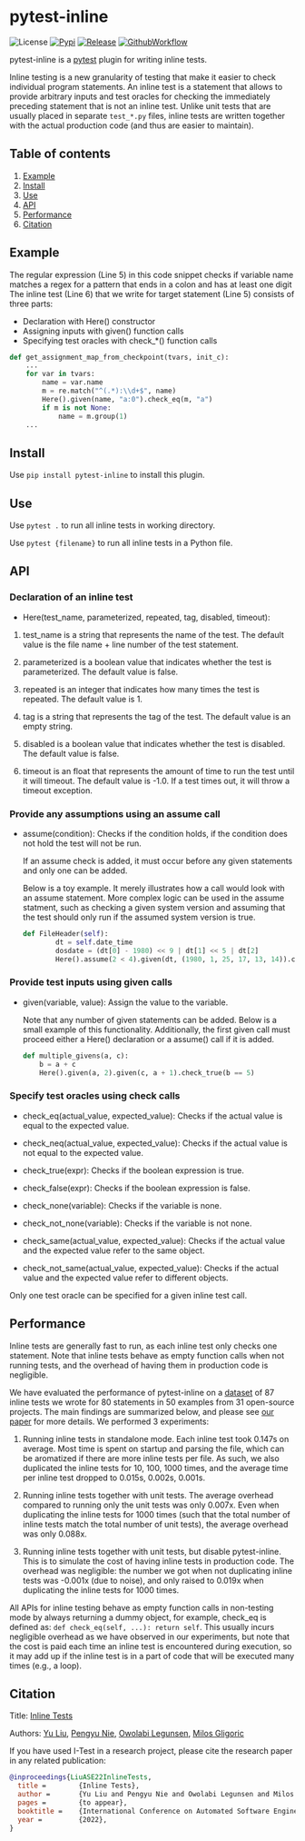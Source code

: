 # pytest-inline

![License](https://img.shields.io/github/license/EngineeringSoftware/pytest-inline)
[![Pypi](https://img.shields.io/pypi/v/pytest-inline)](https://pypi.org/project/pytest-inline/)
[![Release](https://img.shields.io/github/v/release/EngineeringSoftware/pytest-inline?include_prereleases)](https://github.com/EngineeringSoftware/pytest-inline/releases)
[![GithubWorkflow](https://img.shields.io/github/workflow/status/EngineeringSoftware/pytest-inline/Python%20Package)](https://github.com/EngineeringSoftware/pytest-inline/actions/workflows/python-package.yml)

pytest-inline is a [pytest](<http://pytest.org>) plugin for writing inline tests.

Inline testing is a new granularity of testing that make it easier to check individual program statements. An inline test is a statement that allows to provide arbitrary inputs and test oracles for checking the immediately preceding statement that is not an inline test.  Unlike unit tests that are usually placed in separate `test_*.py` files, inline tests are written together with the actual production code (and thus are easier to maintain). 

## Table of contents

1. [Example](#Example)
2. [Install](#Install)
3. [Use](#Use)
4. [API](#API)
5. [Performance](#Performance)
6. [Citation](#Citation)

## Example
The regular expression (Line 5) in this code snippet checks if variable name matches a regex for a pattern that ends in a colon and has at least one digit
The inline test (Line 6) that we write for target statement (Line 5) consists of three parts:
- Declaration with Here() constructor
- Assigning inputs with given() function calls
- Specifying test oracles with check_*() function calls

```python
def get_assignment_map_from_checkpoint(tvars, init_c):
    ...
    for var in tvars:
        name = var.name
        m = re.match("^(.*):\\d+$", name)
        Here().given(name, "a:0").check_eq(m, "a")
        if m is not None:
            name = m.group(1)
    ...
```

## Install

Use ``pip install pytest-inline`` to install this plugin.

## Use

Use ``pytest .`` to run all inline tests in working directory.

Use ``pytest {filename}`` to run all inline tests in a Python file.

## API

### Declaration of an inline test

- Here(test_name, parameterized, repeated, tag, disabled, timeout): 
1. test_name is a string that represents the name of the test. The default value is the file name + line number of the test statement.

2. parameterized is a boolean value that indicates whether the test is parameterized. The default value is false.

3. repeated is an integer that indicates how many times the test is repeated. The default value is 1.
        
4. tag is a string that represents the tag of the test. The default value is an empty string.
        
5. disabled is a boolean value that indicates whether the test is disabled. The default value is false.
        
6. timeout is an float that represents the amount of time to run the test until it will timeout. The default value is -1.0. If a test times out, it will throw a timeout exception.

### Provide any assumptions using an assume call

- assume(condition):
        Checks if the condition holds, if the condition does not hold the test will not be run. 
        
    If an assume check is added, it must occur before any given statements and only one can be added.

    Below is a toy example. It merely illustrates how a call would look with an assume statement. More complex logic can be used in the assume statment, such as checking a given system version and assuming that the test should only run if the assumed system version is true.

    ```python {.line-numbers}
    def FileHeader(self):
            dt = self.date_time
            dosdate = (dt[0] - 1980) << 9 | dt[1] << 5 | dt[2]
            Here().assume(2 < 4).given(dt, (1980, 1, 25, 17, 13, 14)).check_eq(dosdate, 57)
    ```



### Provide test inputs using given calls

- given(variable, value): 
        Assign the value to the variable. 

    Note that any number of given statements can be added. Below is a small example of this functionality. Additionally, the first given call must proceed either a Here() declaration or a assume() call if it is added.

    ```python {.line-numbers}
    def multiple_givens(a, c):
        b = a + c
        Here().given(a, 2).given(c, a + 1).check_true(b == 5)
    ```


### Specify test oracles using check calls
- check\_eq(actual\_value, expected\_value): 
        Checks if the actual value is equal to the expected value.

- check\_neq(actual\_value, expected\_value): 
        Checks if the actual value is not equal to the expected value.

- check\_true(expr): 
        Checks if the boolean expression is true.

- check\_false(expr): 
        Checks if the boolean expression is false.

- check\_none(variable): 
        Checks if the variable is none.

- check\_not\_none(variable): 
        Checks if the variable is not none.

- check\_same(actual\_value, expected\_value): 
        Checks if the actual value and the expected value refer to the same object.

- check\_not\_same(actual\_value, expected\_value): 
        Checks if the actual value and the expected value refer to different objects.

Only one test oracle can be specified for a given inline test call.
        

## Performance

Inline tests are generally fast to run, as each inline test only checks one statement.  Note that inline tests behave as empty function calls when not running tests, and the overhead of having them in production code is negligible.

We have evaluated the performance of pytest-inline on a [dataset](https://github.com/EngineeringSoftware/inlinetest/tree/main/data/examples/python) of 87 inline tests we wrote for 80 statements in 50 examples from 31 open-source projects.  The main findings are summarized below, and please see [our paper][paper-url] for more details.  We performed 3 experiments:

1. Running inline tests in standalone mode.  Each inline test took 0.147s on average.  Most time is spent on startup and parsing the file, which can be aromatized if there are more inline tests per file.  As such, we also duplicated the inline tests for 10, 100, 1000 times, and the average time per inline test dropped to 0.015s, 0.002s, 0.001s.

2. Running inline tests together with unit tests. The average overhead compared to running only the unit tests was only 0.007x.  Even when duplicating the inline tests for 1000 times (such that the total number of inline tests match the total number of unit tests), the average overhead was only 0.088x.

3. Running inline tests together with unit tests, but disable pytest-inline.  This is to simulate the cost of having inline tests in production code.  The overhead was negligible: the number we got when not duplicating inline tests was -0.001x (due to noise), and only raised to 0.019x when duplicating the inline tests for 1000 times.

All APIs for inline testing behave as empty function calls in non-testing mode by always returning a dummy object, for example, check\_eq is defined as: `def check_eq(self, ...): return self`.  This usually incurs negligible overhead as we have observed in our experiments, but note that the cost is paid each time an inline test is encountered during execution, so it may add up if the inline test is in a part of code that will be executed many times (e.g., a loop).


## Citation

Title: [Inline Tests][paper-url]

Authors: [Yu Liu](https://sweetstreet.github.io/), [Pengyu Nie](https://pengyunie.github.io/), [Owolabi Legunsen](https://mir.cs.illinois.edu/legunsen/), [Milos Gligoric](http://users.ece.utexas.edu/~gligoric/)

If you have used I-Test in a research project, please cite the research paper in any related publication:

```bibtex
@inproceedings{LiuASE22InlineTests,
  title =        {Inline Tests},
  author =       {Yu Liu and Pengyu Nie and Owolabi Legunsen and Milos Gligoric},
  pages =        {to appear},
  booktitle =    {International Conference on Automated Software Engineering},
  year =         {2022},
}
```

[paper-url]: https://arxiv.org/abs/2209.06315
